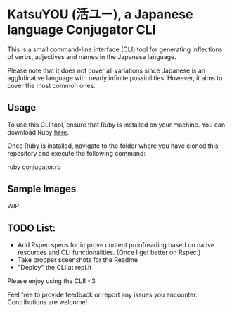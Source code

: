 # KatsuYOU (活ユー), a Japanese language Conjugator CLI

This is a small command-line interface (CLI) tool for generating inflections of verbs, adjectives and names in the Japanese language.

Please note that it does not cover all variations since Japanese is an agglutinative language with nearly infinite possibilities. However, it aims to cover the most common ones.

## Usage

To use this CLI tool, ensure that Ruby is installed on your machine. You can download Ruby [here](https://www.ruby-lang.org).

Once Ruby is installed, navigate to the folder where you have cloned this repository and execute the following command:

ruby conjugator.rb
## Sample Images
WIP
## TODO List:

- Add Rspec specs for improve content proofreading based on native resources and CLI functionalities. (Once I get better on Rspec.)
- Take propper sceenshots for the Readme
- "Deploy" the CLI at repl.it

Please enjoy using the CLI! <3

Feel free to provide feedback or report any issues you encounter. Contributions are welcome!
